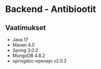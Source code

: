 # Backend - Antibiootit

## Vaatimukset

- Java 17
- Maven 4.0
- Spring 3.0.2
- MongoDB 4.8.2
- springdoc-openapi v2.0.2

